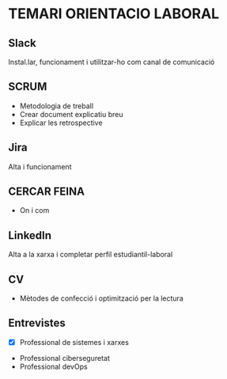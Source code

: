 # TEMARI ORIENTACIO LABORAL

## Slack

Instal.lar, funcionament i utilitzar-ho com canal de comunicació

## SCRUM

- Metodologia de treball
- Crear document explicatiu breu
- Explicar les retrospective

## Jira

Alta i funcionament

## CERCAR FEINA

- On i com

## LinkedIn

Alta a la xarxa i completar perfil estudiantil-laboral

## CV

- Mètodes de confecció i optimització per la lectura

## Entrevistes

- [x] Professional de sistemes i xarxes
- Professional ciberseguretat
- Professional devOps
